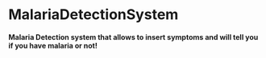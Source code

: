 # MalariaDetectionSystem
#### Malaria Detection system that allows  to insert symptoms and will tell you if you have malaria or not!
